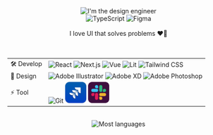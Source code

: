 <div align="center">
  <img src="https://capsule-render.vercel.app/api?type=waving&height=300&color=gradient&text=Hi,%20I'm%20the%20Design%20Engineer%20/%20Photographer.&reversal=true&section=header&animation=twinkling&fontAlignY=50&textBg=false&fontAlign=50&fontSize=32" alt="I'm the design engineer" />
  <div>
    <div>
      <img src="https://skillicons.dev/icons?i=ts" width="96" height="96" alt="TypeScript" /> <img src="https://skillicons.dev/icons?i=figma" width="96" height="96" alt="Figma" />
    </div>
    <br>
    <span>I love UI that solves problems ❤️‍🔥</span>
    <br>
    <br>
    <br>
    <table>
      <tr>
        <td>🛠 Develop</td>
        <td>
          <img src="https://skillicons.dev/icons?i=react" alt="React" />
          <img src="https://skillicons.dev/icons?i=nextjs" alt="Next.js" />
          <img src="https://skillicons.dev/icons?i=vue" alt="Vue" />
          <img src="https://skillicons.dev/icons?i=lit" alt="Lit" />
          <img src="https://skillicons.dev/icons?i=tailwind" alt="Tailwind CSS" />
        </td>
      </tr>
      <tr>
        <td>🎨 Design</td>
        <td>
          <img src="https://skillicons.dev/icons?i=ai" alt="Adobe Illustrator" />
          <img src="https://skillicons.dev/icons?i=xd" alt="Adobe XD" />
          <img src="https://skillicons.dev/icons?i=ps" alt="Adobe Photoshop" />
        </td>
      </tr>
      <tr>
        <td>⚡ Tool</td>
        <td>
          <img src="https://skillicons.dev/icons?i=git" alt="Git" /> <img src="./icons/jira.png" alt="Jira" height="48" /> <img src="./icons/slack.png" alt="Slack" height="48" />
        </td>
      </tr>
    </table>
    <br>
    <img src="https://github-readme-stats.vercel.app/api/top-langs/?username=poetrainy&layout=compact&theme=tokyonight" alt="Most languages" />
  </div>
  <img src="https://capsule-render.vercel.app/api?type=waving&height=300&color=gradient&reversal=true&section=footer" alt="" />
</div>
